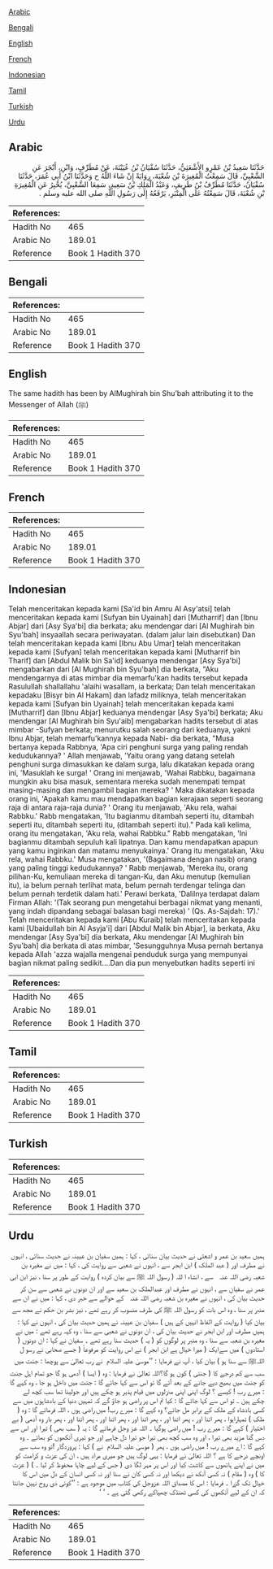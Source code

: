[Arabic](#arabic)

[Bengali](#bengali)

[English](#english)

[French](#french)

[Indonesian](#indonesian)

[Tamil](#tamil)

[Turkish](#turkish)

[Urdu](#urdu)

## Arabic


<div dir="rtl" lang="ar" style={{fontSize:'larger',backgroundColor:'#f8f9fa',padding:20}}>
حَدَّثَنَا سَعِيدُ بْنُ عَمْرٍو الأَشْعَثِيُّ، حَدَّثَنَا سُفْيَانُ بْنُ عُيَيْنَةَ، عَنْ مُطَرِّفٍ، وَابْنِ، أَبْجَرَ عَنِ الشَّعْبِيِّ، قَالَ سَمِعْتُ الْمُغِيرَةَ بْنَ شُعْبَةَ، رِوَايَةً إِنْ شَاءَ اللَّهُ ح وَحَدَّثَنَا ابْنُ أَبِي عُمَرَ، حَدَّثَنَا سُفْيَانُ، حَدَّثَنَا مُطَرِّفُ بْنُ طَرِيفٍ، وَعَبْدُ الْمَلِكِ بْنُ سَعِيدٍ، سَمِعَا الشَّعْبِيَّ، يُخْبِرُ عَنِ الْمُغِيرَةِ بْنِ شُعْبَةَ، قَالَ سَمِعْتُهُ عَلَى الْمِنْبَرِ، يَرْفَعُهُ إِلَى رَسُولِ اللَّهِ صلى الله عليه وسلم ‏.‏
</div>
<div style={{backgroundColor:'#f8f9fa',padding:20, marginBottom: 10}}><table> <thead> <tr> <th>References:</th> <th></th> </tr> </thead> <tbody><tr><td>Hadith No</td><td>465</td></tr><tr><td>Arabic No</td><td>189.01</td></tr><tr><td>Reference</td><td>Book 1 Hadith 370</td></tr></tbody></table></div>

## Bengali


<div dir="ltr" lang="bn" style={{fontSize:'larger',backgroundColor:'#f8f9fa',padding:20}}>

</div>
<div style={{backgroundColor:'#f8f9fa',padding:20, marginBottom: 10}}><table> <thead> <tr> <th>References:</th> <th></th> </tr> </thead> <tbody><tr><td>Hadith No</td><td>465</td></tr><tr><td>Arabic No</td><td>189.01</td></tr><tr><td>Reference</td><td>Book 1 Hadith 370</td></tr></tbody></table></div>

## English


<div dir="ltr" lang="en" style={{fontSize:'larger',backgroundColor:'#f8f9fa',padding:20}}>
The same hadith has been by AlMughirah bin Shu’bah attributing it to the Messenger of Allah (ﷺ)
</div>
<div style={{backgroundColor:'#f8f9fa',padding:20, marginBottom: 10}}><table> <thead> <tr> <th>References:</th> <th></th> </tr> </thead> <tbody><tr><td>Hadith No</td><td>465</td></tr><tr><td>Arabic No</td><td>189.01</td></tr><tr><td>Reference</td><td>Book 1 Hadith 370</td></tr></tbody></table></div>

## French


<div dir="ltr" lang="fr" style={{fontSize:'larger',backgroundColor:'#f8f9fa',padding:20}}>

</div>
<div style={{backgroundColor:'#f8f9fa',padding:20, marginBottom: 10}}><table> <thead> <tr> <th>References:</th> <th></th> </tr> </thead> <tbody><tr><td>Hadith No</td><td>465</td></tr><tr><td>Arabic No</td><td>189.01</td></tr><tr><td>Reference</td><td>Book 1 Hadith 370</td></tr></tbody></table></div>

## Indonesian


<div dir="ltr" lang="id" style={{fontSize:'larger',backgroundColor:'#f8f9fa',padding:20}}>
Telah menceritakan kepada kami [Sa'id bin Amru Al Asy'atsi] telah menceritakan kepada kami [Sufyan bin Uyainah] dari [Mutharrif] dan [Ibnu Abjar] dari [Asy Sya'bi] dia berkata; aku mendengar dari [Al Mughirah bin Syu'bah] insyaallah secara periwayatan. (dalam jalur lain disebutkan) Dan telah menceritakan kepada kami [Ibnu Abu Umar] telah menceritakan kepada kami [Sufyan] telah menceritakan kepada kami [Mutharrif bin Tharif] dan [Abdul Malik bin Sa'id] keduanya mendengar [Asy Sya'bi] mengabarkan dari [Al Mughirah bin Syu'bah] dia berkata, "Aku mendengarnya di atas mimbar dia memarfu'kan hadits tersebut kepada Rasulullah shallallahu 'alaihi wasallam, ia berkata; Dan telah menceritakan kepadaku [Bisyr bin Al Hakam] dan lafadz miliknya, telah menceritakan kepada kami [Sufyan bin Uyainah] telah menceritakan kepada kami [Mutharrif] dan [Ibnu Abjar] keduanya mendengar [Asy Sya'bi] berkata; Aku mendengar [Al Mughirah bin Syu'aib] mengabarkan hadits tersebut di atas mimbar -Sufyan berkata; menurutku salah seorang dari keduanya, yakni Ibnu Abjar, telah memarfu'kannya kepada Nabi- dia berkata, "Musa bertanya kepada Rabbnya, 'Apa ciri penghuni surga yang paling rendah kedudukannya? ' Allah menjawab, 'Yaitu orang yang datang setelah penghuni surga dimasukkan ke dalam surga, lalu dikatakan kepada orang ini, 'Masuklah ke surga! ' Orang ini menjawab, 'Wahai Rabbku, bagaimana mungkin aku bisa masuk, sementara mereka sudah menempati tempat masing-masing dan mengambil bagian mereka? ' Maka dikatakan kepada orang ini, 'Apakah kamu mau mendapatkan bagian kerajaan seperti seorang raja di antara raja-raja dunia? ' Orang itu menjawab, 'Aku rela, wahai Rabbku.' Rabb mengatakan, 'Itu bagianmu ditambah seperti itu, ditambah seperti itu, ditambah seperti itu, (ditambah seperti itu)." Pada kali kelima, orang itu mengatakan, 'Aku rela, wahai Rabbku." Rabb mengatakan, 'Ini bagianmu ditambah sepuluh kali lipatnya. Dan kamu mendapatkan apapun yang kamu inginkan dan matamu menyukainya.' Orang itu mengatakan, 'Aku rela, wahai Rabbku.' Musa mengatakan, '(Bagaimana dengan nasib) orang yang paling tinggi kedudukannya? ' Rabb menjawab, 'Mereka itu, orang pilihan-Ku, kemuliaan mereka di tangan-Ku, dan Aku menutup (kemulian itu), ia belum pernah terlihat mata, belum pernah terdengar telinga dan belum pernah terdetik dalam hati.' Perawi berkata, 'Dalilnya terdapat dalam Firman Allah: '(Tak seorang pun mengetahui berbagai nikmat yang menanti, yang indah dipandang sebagai balasan bagi mereka) ' (Qs. As-Sajdah: 17).' Telah menceritakan kepada kami [Abu Kuraib] telah menceritakan kepada kami [Ubaidullah bin Al Asyja'i] dari [Abdul Malik bin Abjar], ia berkata, Aku mendengar [Asy Sya'bi] dia berkata, Aku mendengar [Al Mughirah bin Syu'bah] dia berkata di atas mimbar, 'Sesungguhnya Musa pernah bertanya kepada Allah 'azza wajalla mengenai penduduk surga yang mempunyai bagian nikmat paling sedikit….Dan dia pun menyebutkan hadits seperti ini
</div>
<div style={{backgroundColor:'#f8f9fa',padding:20, marginBottom: 10}}><table> <thead> <tr> <th>References:</th> <th></th> </tr> </thead> <tbody><tr><td>Hadith No</td><td>465</td></tr><tr><td>Arabic No</td><td>189.01</td></tr><tr><td>Reference</td><td>Book 1 Hadith 370</td></tr></tbody></table></div>

## Tamil


<div dir="ltr" lang="ta" style={{fontSize:'larger',backgroundColor:'#f8f9fa',padding:20}}>

</div>
<div style={{backgroundColor:'#f8f9fa',padding:20, marginBottom: 10}}><table> <thead> <tr> <th>References:</th> <th></th> </tr> </thead> <tbody><tr><td>Hadith No</td><td>465</td></tr><tr><td>Arabic No</td><td>189.01</td></tr><tr><td>Reference</td><td>Book 1 Hadith 370</td></tr></tbody></table></div>

## Turkish


<div dir="ltr" lang="tr" style={{fontSize:'larger',backgroundColor:'#f8f9fa',padding:20}}>

</div>
<div style={{backgroundColor:'#f8f9fa',padding:20, marginBottom: 10}}><table> <thead> <tr> <th>References:</th> <th></th> </tr> </thead> <tbody><tr><td>Hadith No</td><td>465</td></tr><tr><td>Arabic No</td><td>189.01</td></tr><tr><td>Reference</td><td>Book 1 Hadith 370</td></tr></tbody></table></div>

## Urdu


<div dir="rtl" lang="ur" style={{fontSize:'larger',backgroundColor:'#f8f9fa',padding:20}}>
ہمیں سعید بن عمر و اشعثی نے حدیث بیان سنائی ، کہا : ہمیں سفیان بن عیینہ نے حدیث سنائی ، انہوں نے مطرف اور ( عبد الملک ) ابن ابجر سے ، انہوں نے شعبی سے روایت کی ، کہا : میں نے مغیرہ بن شعبہ ‌رضی ‌اللہ ‌عنہ ‌ ‌ سے ، انشاء ا للہ ( رسول اللہ ﷺ سے بیان کردہ ) روایت کے طور پر سنا ، نیز ابن ابی عمر نے سفیان سے ، انہوں نے مطرف اور عبدالملک بن سعید سے اور ان دونوں نے شعبی سے سن کر حدیث بیان کی ، انہوں نے مغیرہ بن شعبہ ‌رضی ‌اللہ ‌عنہ ‌ ‌ کے حوالے سے خبر دی ، کہا : میں نے ان سے منبر پر سنا ، وہ اس بات کو رسول اللہ ﷺ کی طرف منسوب کر رہے تھے ، نیز بشر بن حکم نے مجھ سے بیان کیا ( روایت کے الفاظ انہیں کے ہیں ) سفیان بن عیینہ نے ہمیں حدیث بیان کی ، انہوں نے کہا : ہمیں مطرف اور ابن ابجر نے حدیث بیان کی ، ان دونوں نے شعبی سے سنا ، وہ کہہ رہے تھے : میں نے مغیرہ بن شعبہ سے سنا ، وہ منبر پر لوگوں کو ( یہ ) حدیث سنا رہے تھے ۔ سفیان نے کہا : ان دونوں ( استادوں ) میں سےایک ( میرا خیال ہے ابن ابجر ) نے اس روایت کو مرفوعاً ( جسے صحابی نے رسو ل اللہﷺ سے سنا ہو ) بیان کیا ، آپ نے فرمایا : ’’موسیٰ ‌علیہ ‌السلام ‌ نے رب تعالیٰ سے پوچھا : جنت میں سب سے کم درجے کا ( جنتی ) کون ہو گا؟اللہ تعالیٰ نے فرمایا : وہ ( ایسا ) آدمی ہو گا جو تمام اہل جنت کو جنت میں بھیج دیے جانے کے بعد آئے گا تو اس سے کہا جائے گا : جنت میں داخل ہو جا ، وہ کہے گا : میرے رب ! کیسے ؟ لوگ اپنی اپنی منزلوں میں قیام پذیر ہو چکے ہیں اور جولینا تھا سب کچھ لے چکے ہین ۔ تو اس سے کہا جائے گا : کیا تم اس پر راضی ہو جاؤ گے کہ تمہیں دنیا کے بادشاہوں میں سے کسی بادشاہ کے ملک کے برابر مل جائے؟ وہ کہے گا : میرے رب! میں راضی ہوں ، اللہ فرمائے گا : وہ ( ملک ) تمہاراہوا ، پھر اتنا اور ، پھر اتنا اور ، پھر اتنا اور ، پھر اتنا اور ، پھر اتنا اور ، پھر بار وہ آدمی ( بے اختیار ) کہے گا : میرے رب ! میں راضی ہوگیا ۔ اللہ عز وجل فرمائے گا : یہ ( سب بھی ) تیرا اور اس سے دس گنا مزید بھی تیرا ، اور وہ سب کچھ بھی تیرا جو تیرا دل چاہے اور جو تیری آنکھوں کو بھائے ۔ وہ کہے گا : اے میرے رب ! میں راضی ہوں ، پھر ( موسیٰ ‌علیہ ‌السلام ‌ نے ) کہا : پروردگار !تو وہ سب سے اونچے درجے کا ہے ؟ اللہ تعالیٰ نے فرمایا : یہی لوگ ہیں جو میری مراد ہیں ، ان کی عزت و کرامت کو میں نے اپنے ہاتھوں سے کاشت کیا اور اس پر مہر لگا دی ( جس کے لیے چاہا محفوظ کر لیا ۔ ) ( عزت کا ) وہ ( مقام ) نہ کسی آنکھ نے دیکھا اور نہ کسی کان نے سنا اور نہ کسی انسان کے دل میں اس کا خیال تک گزرا ۔ فرمایا : اس کا مصداق اللہ عزوجل کی کتاب میں موجود ہے : ’’کوئی ذی روح نہین جانتا کہ ان کے لیے آنکھوں کی کسی ٹھنڈک چھپاکے رکھی گئی ہے ۔ ‘ ‘
</div>
<div style={{backgroundColor:'#f8f9fa',padding:20, marginBottom: 10}}><table> <thead> <tr> <th>References:</th> <th></th> </tr> </thead> <tbody><tr><td>Hadith No</td><td>465</td></tr><tr><td>Arabic No</td><td>189.01</td></tr><tr><td>Reference</td><td>Book 1 Hadith 370</td></tr></tbody></table></div>